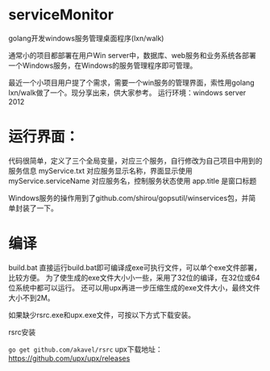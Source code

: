 # serviceMonitor
golang开发windows服务管理桌面程序(lxn/walk)

通常小的项目都部署在用户Win server中，数据库、web服务和业务系统各部署一个Windows服务，在Windows的服务管理程序即可管理。

最近一个小项目用户提了个需求，需要一个win服务的管理界面，索性用golang lxn/walk做了一个。现分享出来，供大家参考。
运行环境：windows server 2012

# 运行界面：



代码很简单，定义了三个全局变量，对应三个服务，自行修改为自己项目中用到的服务信息
myService.txt 对应服务显示名称，界面显示使用
myService.serviceName 对应服务名，控制服务状态使用
app.title 是窗口标题

Windows服务的操作用到了github.com/shirou/gopsutil/winservices包，并简单封装了一下。

# 编译

build.bat
直接运行build.bat即可编译成exe可执行文件，可以单个exe文件部署，比较方便。
为了使生成的exe文件大小小一些，采用了32位的编译，在32位或64位系统中都可以运行。
还可以用upx再进一步压缩生成的exe文件大小，最终文件大小不到2M。

如果缺少rsrc.exe和upx.exe文件，可按以下方式下载安装。

rsrc安装

`go get github.com/akavel/rsrc`
upx下载地址：https://github.com/upx/upx/releases
